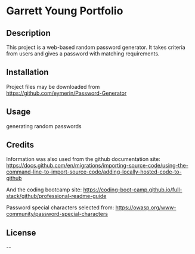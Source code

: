 # Garrett Young Portfolio

## Description

This project is a web-based random password generator. It takes criteria from users and gives a password with matching requirements.

## Installation

Project files may be downloaded from https://github.com/eymerin/Password-Generator

## Usage

generating random passwords

## Credits

Information was also used from the github documentation site:
https://docs.github.com/en/migrations/importing-source-code/using-the-command-line-to-import-source-code/adding-locally-hosted-code-to-github

And the coding bootcamp site:
https://coding-boot-camp.github.io/full-stack/github/professional-readme-guide

Password special characters selected from:
https://owasp.org/www-community/password-special-characters

## License

--